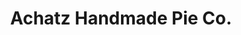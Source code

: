 ---
title: "Achatz Handmade Pie Co."
url: /beverly-hills/achatz-handmade-pie-co/
shop: Konditorei
---